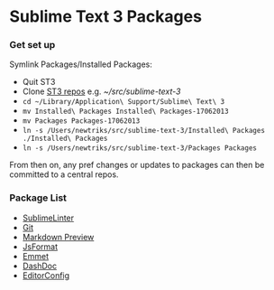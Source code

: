 # Sublime Text 3 Packages

### Get set up

Symlink Packages/Installed Packages:

* Quit ST3
* Clone [ST3 repos](https://github.com/stationkeeping/Sublime-Text-3) e.g. _~/src/sublime-text-3_
* `cd ~/Library/Application\ Support/Sublime\ Text\ 3`
* `mv Installed\ Packages Installed\ Packages-17062013`
* `mv Packages Packages-17062013`
* `ln -s /Users/newtriks/src/sublime-text-3/Installed\ Packages ./Installed\ Packages`
* `ln -s /Users/newtriks/src/sublime-text-3/Packages Packages`

From then on, any pref changes or updates to packages can then be committed to a central repos.

### Package List
* [SublimeLinter](https://github.com/SublimeLinter/SublimeLinter/tree/sublime-text-3)
* [Git](https://github.com/kemayo/sublime-text-2-git/tree/python3)
* [Markdown Preview](https://github.com/revolunet/sublimetext-markdown-preview/tree/ST3)
* [JsFormat](https://github.com/jdc0589/JsFormat)
* [Emmet](http://docs.emmet.io/)
* [DashDoc](https://github.com/farcaller/DashDoc)
* [EditorConfig](https://github.com/sindresorhus/editorconfig-sublime)